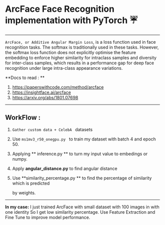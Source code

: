 # ArcFace Face Recognition implementation with PyTorch  :umbrella:


------------

`ArcFace, or Additive Angular Margin Loss`, is a loss function used in face recognition tasks. The softmax is traditionally used in these tasks. However, the softmax loss function does not explicitly optimise the feature embedding to enforce higher similarity for intraclass samples and diversity for inter-class samples, which results in a performance gap for deep face recognition under large intra-class appearance variations. 

**Docs to read : **

1. https://paperswithcode.com/method/arcface
1. https://insightface.ai/arcface
1. https://arxiv.org/abs/1801.07698


------------

## WorkFlow :

1. `Gather custom data + CelebA ` datasets 

1.  Use `ms1mv3_r50_onegpu.py ` to train my dataset with batch 4 and epoch 50.

1.  Applying ** inference.py ** to turn my input value to embedings or numpy. 

1.  Apply  **angular_distance.py** to find angular distance

1.  Use   **similarity_percentage.py ** to find the percentage of similarity which is predicted 
 
    by weights.

------------

**In my case:** I just trained ArcFace with small dataset with 100 images in with one identity  So I get low similarity percentage. Use Feature Extraction and Fine Tune to improve model performance.

